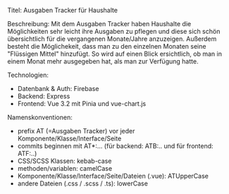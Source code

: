 Titel: Ausgaben Tracker für Haushalte

Beschreibung: Mit dem Ausgaben Tracker haben Haushalte die Möglichkeiten sehr leicht ihre Ausgaben zu pflegen und diese sich schön übersichtlich für die vergangenen Monate/Jahre anzuzeigen. Außerdem besteht die Möglichekeit, dass man zu den einzelnen Monaten seine "Flüssigen Mittel" hinzufügt. So wird auf einen Blick ersichtlich, ob man in einem Monat mehr ausgegeben hat, als man zur Verfügung hatte.

Technologien:

- Datenbank & Auth: Firebase
- Backend: Express
- Frontend: Vue 3.2 mit Pinia und vue-chart.js

Namenskonventionen:

- prefix AT (=Ausgaben Tracker) vor jeder Komponente/Klasse/Interface/Seite
- commits beginnen mit AT*:... (für backend: ATB:.. und für frontend: ATF:..)
- CSS/SCSS Klassen: kebab-case
- methoden/variablen: camelCase
- Komponente/Klasse/Interface/Seite/Dateien (.vue): ATUpperCase
- andere Dateien (.css / .scss / .ts): lowerCase
